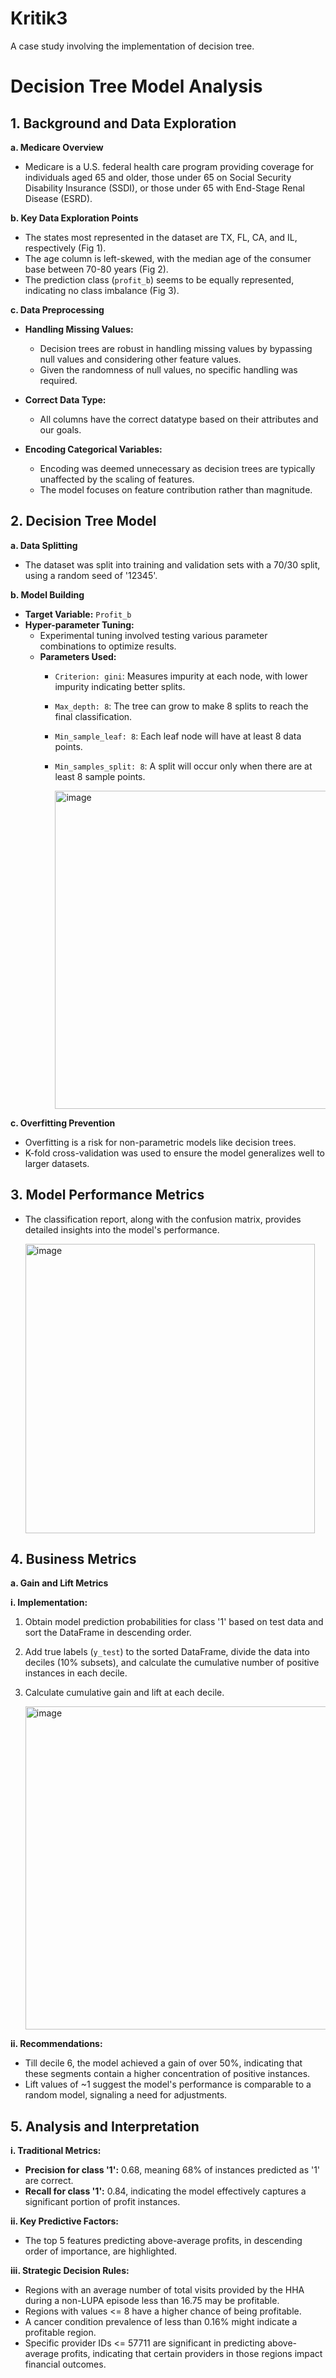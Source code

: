 # Kritik3
A case study involving the implementation of decision tree.

# Decision Tree Model Analysis

## 1. Background and Data Exploration

**a. Medicare Overview**
- Medicare is a U.S. federal health care program providing coverage for individuals aged 65 and older, those under 65 on Social Security Disability Insurance (SSDI), or those under 65 with End-Stage Renal Disease (ESRD).

**b. Key Data Exploration Points**
- The states most represented in the dataset are TX, FL, CA, and IL, respectively (Fig 1).
- The age column is left-skewed, with the median age of the consumer base between 70-80 years (Fig 2).
- The prediction class (`profit_b`) seems to be equally represented, indicating no class imbalance (Fig 3).

**c. Data Preprocessing**
- **Handling Missing Values:**
  - Decision trees are robust in handling missing values by bypassing null values and considering other feature values.
  - Given the randomness of null values, no specific handling was required.
  
- **Correct Data Type:**
  - All columns have the correct datatype based on their attributes and our goals.
  
- **Encoding Categorical Variables:**
  - Encoding was deemed unnecessary as decision trees are typically unaffected by the scaling of features.
  - The model focuses on feature contribution rather than magnitude.

## 2. Decision Tree Model

**a. Data Splitting**
- The dataset was split into training and validation sets with a 70/30 split, using a random seed of '12345'.

**b. Model Building**
- **Target Variable:** `Profit_b`
- **Hyper-parameter Tuning:**
  - Experimental tuning involved testing various parameter combinations to optimize results.
  - **Parameters Used:**
    - `Criterion: gini`: Measures impurity at each node, with lower impurity indicating better splits.
    - `Max_depth: 8`: The tree can grow to make 8 splits to reach the final classification.
    - `Min_sample_leaf: 8`: Each leaf node will have at least 8 data points.
    - `Min_samples_split: 8`: A split will occur only when there are at least 8 sample points.
   
      <img width="509" alt="image" src="https://github.com/user-attachments/assets/9834b2b8-0772-4a12-834c-4cdfc2fcb7f9">


**c. Overfitting Prevention**
- Overfitting is a risk for non-parametric models like decision trees. 
- K-fold cross-validation was used to ensure the model generalizes well to larger datasets.

## 3. Model Performance Metrics

- The classification report, along with the confusion matrix, provides detailed insights into the model's performance.

  <img width="463" alt="image" src="https://github.com/user-attachments/assets/39d3ecfb-7566-449c-9868-d6537567ecb6">


## 4. Business Metrics

**a. Gain and Lift Metrics**

**i. Implementation:**
1. Obtain model prediction probabilities for class '1' based on test data and sort the DataFrame in descending order.
2. Add true labels (`y_test`) to the sorted DataFrame, divide the data into deciles (10% subsets), and calculate the cumulative number of positive instances in each decile.
3. Calculate cumulative gain and lift at each decile.

   <img width="517" alt="image" src="https://github.com/user-attachments/assets/a1190748-b251-4637-90ff-d338133b24fe">


**ii. Recommendations:**
- Till decile 6, the model achieved a gain of over 50%, indicating that these segments contain a higher concentration of positive instances.
- Lift values of ~1 suggest the model's performance is comparable to a random model, signaling a need for adjustments.

## 5. Analysis and Interpretation

**i. Traditional Metrics:**
- **Precision for class '1':** 0.68, meaning 68% of instances predicted as '1' are correct.
- **Recall for class '1':** 0.84, indicating the model effectively captures a significant portion of profit instances.

**ii. Key Predictive Factors:**
- The top 5 features predicting above-average profits, in descending order of importance, are highlighted.

**iii. Strategic Decision Rules:**
- Regions with an average number of total visits provided by the HHA during a non-LUPA episode less than 16.75 may be profitable.
- Regions with values <= 8 have a higher chance of being profitable.
- A cancer condition prevalence of less than 0.16% might indicate a profitable region.
- Specific provider IDs <= 57711 are significant in predicting above-average profits, indicating that certain providers in those regions impact financial outcomes.
